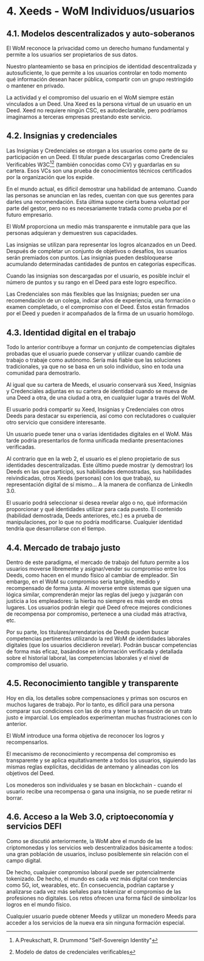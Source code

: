 # 4. Xeeds - WoM Individuos/usuarios

## 4.1. Modelos descentralizados y auto-soberanos

El WoM reconoce la privacidad como un derecho humano fundamental y permite a los usuarios ser propietarios de sus datos.

Nuestro planteamiento se basa en principios de identidad descentralizada y autosuficiente, lo que permite a los usuarios controlar en todo momento qué información desean hacer pública, compartir con un grupo restringido o mantener en privado.

La actividad y el compromiso del usuario en el WoM siempre están vinculados a un Deed. Una Xeed es la persona virtual de un usuario en un Deed. Xeed no requiere ningún CSC, es autodeclarable, pero podríamos imaginarnos a terceras empresas prestando este servicio.

## 4.2. Insignias y credenciales

Las Insignias y Credenciales se otorgan a los usuarios como parte de su participación en un Deed. El titular puede descargarlas como Credenciales Verificables W3C[^7][^8] (también conocidas como CV) y guardarlas en su cartera. Esos VCs son una prueba de conocimientos técnicos certificados por la organización que los expide.

En el mundo actual, es difícil demostrar una habilidad de antemano. Cuando las personas se anuncian en las redes, cuentan con que sus gerentes para darles una recomendación. Esta última supone cierta buena voluntad por parte del gestor, pero no es necesariamente tratada como prueba por el futuro empresario.

El WoM proporciona un medio más transparente e inmutable para que las personas adquieran y demuestren sus capacidades.

Las insignias se utilizan para representar los logros alcanzados en un Deed. Después de completar un conjunto de objetivos o desafíos, los usuarios serán premiados con puntos. Las insignias pueden desbloquearse acumulando determinadas cantidades de puntos en categorías específicas.

Cuando las insignias son descargadas por el usuario, es posible incluir el número de puntos y su rango en el Deed para este logro específico.

Las Credenciales son más flexibles que las Insignias; pueden ser una recomendación de un colega, indicar años de experiencia, una formación o examen completado, o el compromiso con el Deed. Éstos están firmados por el Deed y pueden ir acompañados de la firma de un usuario homólogo.

## 4.3. Identidad digital en el trabajo

Todo lo anterior contribuye a formar un conjunto de competencias digitales probadas que el usuario puede conservar y utilizar cuando cambie de trabajo o trabaje como autónomo. Sería más fiable que las soluciones tradicionales, ya que no se basa en un solo individuo, sino en toda una comunidad para demostrarlo.

Al igual que su cartera de Meeds, el usuario conservará sus Xeed, Insignias y Credenciales adjuntas en su cartera de identidad cuando se mueva de una Deed a otra, de una ciudad a otra, en cualquier lugar a través del WoM.

El usuario podrá compartir su Xeed, Insignias y Credenciales con otros Deeds para destacar su experiencia, así como con reclutadores o cualquier otro servicio que considere interesante.

Un usuario puede tener una o varias identidades digitales en el WoM. Más tarde podría presentarlos de forma unificada mediante presentaciones verificadas.

Al contrario que en la web 2, el usuario es el pleno propietario de sus identidades descentralizadas. Este último puede mostrar (y demostrar) los Deeds en las que participó, sus habilidades demostradas, sus habilidades reivindicadas, otros Xeeds (personas) con los que trabajó, su representación digital de sí mismo... A la manera de confianza de LinkedIn 3.0.

El usuario podrá seleccionar si desea revelar algo o no, qué información proporcionar y qué identidades utilizar para cada puesto. El contenido (habilidad demostrada, Deeds anteriores, etc.) es a prueba de manipulaciones, por lo que no podría modificarse. Cualquier identidad tendría que desarrollarse con el tiempo.

## 4.4. Mercado de trabajo justo

Dentro de este paradigma, el mercado de trabajo del futuro permite a los usuarios moverse libremente y asignar/vender su compromiso entre los Deeds, como hacen en el mundo físico al cambiar de empleador. Sin embargo, en el WoM su compromiso sería tangible, medido y recompensado de forma justa. Al moverse entre sistemas que siguen una lógica similar, comprenderán mejor las reglas del juego y juzgarán con justicia a los empleadores: la hierba no siempre es más verde en otros lugares. Los usuarios podrán elegir qué Deed ofrece mejores condiciones de recompensa por compromiso, pertenece a una ciudad más atractiva, etc.

Por su parte, los titulares/arrendatarios de Deeds pueden buscar competencias pertinentes utilizando la red WoM de identidades laborales digitales (que los usuarios decidieron revelar). Podrán buscar competencias de forma más eficaz, basándose en información verificada y detallada sobre el historial laboral, las competencias laborales y el nivel de compromiso del usuario.

## 4.5. Reconocimiento tangible y transparente

Hoy en día, los detalles sobre compensaciones y primas son oscuros en muchos lugares de trabajo. Por lo tanto, es difícil para una persona comparar sus condiciones con las de otra y tener la sensación de un trato justo e imparcial. Los empleados experimentan muchas frustraciones con lo anterior.

El WoM introduce una forma objetiva de reconocer los logros y recompensarlos.

El mecanismo de reconocimiento y recompensa del compromiso es transparente y se aplica equitativamente a todos los usuarios, siguiendo las mismas reglas explícitas, decididas de antemano y alineadas con los objetivos del Deed.

Los monederos son individuales y se basan en blockchain - cuando el usuario recibe una recompensa o gana una insignia, no se puede retirar ni borrar.

## 4.6. Acceso a la Web 3.0, criptoeconomía y servicios DEFI

Como se discutió anteriormente, la WoM abre el mundo de las criptomonedas y los servicios web descentralizados básicamente a todos: una gran población de usuarios, incluso posiblemente sin relación con el campo digital.

De hecho, cualquier compromiso laboral puede ser potencialmente tokenizado. De hecho, el mundo es cada vez más digital con tendencias como 5G, iot, wearables, etc. En consecuencia, podrían captarse y analizarse cada vez más señales para tokenizar el compromiso de las profesiones no digitales. Los retos ofrecen una forma fácil de simbolizar los logros en el mundo físico.

Cualquier usuario puede obtener Meeds y utilizar un monedero Meeds para acceder a los servicios de la nueva era sin ninguna formación especial.

[^7]: A.Preukschatt, R. Drummond "Self-Sovereign Identity"
[^8]: Modelo de datos de credenciales verificables
